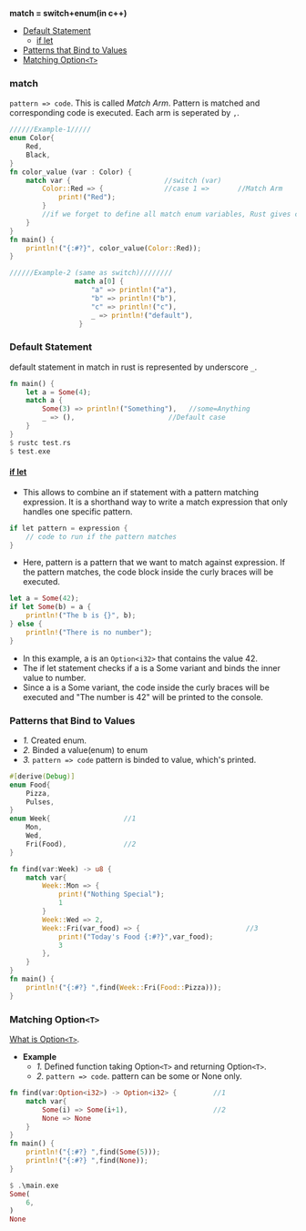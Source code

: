 **match = switch+enum(in c++)**
- [Default Statement](#def)
  - [if let](#iflet)
- [Patterns that Bind to Values](#patval)
- [Matching Option`<T>`](#opt) 

### match
`pattern => code`. This is called _Match Arm_. Pattern is matched and corresponding code is executed. Each arm is seperated by `,`.
```rs
//////Example-1/////
enum Color{
    Red,
    Black,
} 
fn color_value (var : Color) {
    match var {                       //switch (var)
        Color::Red => {               //case 1 =>       //Match Arm
            print!("Red");
        }
        //if we forget to define all match enum variables, Rust gives compile time error
    }
}
fn main() {
    println!("{:#?}", color_value(Color::Red));
}

//////Example-2 (same as switch)////////
                match a[0] {  
                    "a" => println!("a"),
                    "b" => println!("b"),
                    "c" => println!("c"),
                    _ => println!("default"),
                 }
```

<a name=def></a>
### Default Statement
default statement in match in rust is represented by underscore `_`.
```rs
fn main() {
    let a = Some(4);
    match a {
        Some(3) => println!("Something"),   //some=Anything
        _ => (),                       //Default case
    }
}
$ rustc test.rs
$ test.exe
```
<a name=iflet></a>
#### [if let](https://doc.rust-lang.org/book/ch06-03-if-let.html)
- This allows to combine an if statement with a pattern matching expression. It is a shorthand way to write a match expression that only handles one specific pattern.
```c
if let pattern = expression {
    // code to run if the pattern matches
}
```
- Here, pattern is a pattern that we want to match against expression. If the pattern matches, the code block inside the curly braces will be executed.
```rs
let a = Some(42);
if let Some(b) = a {
    println!("The b is {}", b);
} else {
    println!("There is no number");
}
```
- In this example, a is an `Option<i32>` that contains the value 42.
- The if let statement checks if a is a Some variant and binds the inner value to number. 
- Since a is a Some variant, the code inside the curly braces will be executed and "The number is 42" will be printed to the console.

<a name=patval></a>
### Patterns that Bind to Values
- _1._ Created enum.
- _2._ Binded a value(enum) to enum
- _3._ `pattern => code` pattern is binded to value, which's printed.
```rs
#[derive(Debug)]
enum Food{
    Pizza,
    Pulses,
}
enum Week{                  //1
    Mon,
    Wed,
    Fri(Food),              //2
}

fn find(var:Week) -> u8 {
    match var{
        Week::Mon => {
            print!("Nothing Special");
            1
        }
        Week::Wed => 2,
        Week::Fri(var_food) => {                          //3
            print!("Today's Food {:#?}",var_food);
            3
        },
    }
}
fn main() {
    println!("{:#?} ",find(Week::Fri(Food::Pizza)));
}
```

<a name=opt></a>
### Matching Option`<T>`
[What is Option`<T>`](../../../Enum_OptionEnum/OptionEnum_Null/).
- **Example**
  - _1._ Defined function taking Option`<T>` and returning Option`<T>`.
  - _2._ `pattern => code`. pattern can be some or None only.
```rs
fn find(var:Option<i32>) -> Option<i32> {         //1
    match var{
        Some(i) => Some(i+1),                     //2
        None => None
    }
}
fn main() {
    println!("{:#?} ",find(Some(5)));
    println!("{:#?} ",find(None));
}

$ .\main.exe
Some(
    6,
)
None  
```
